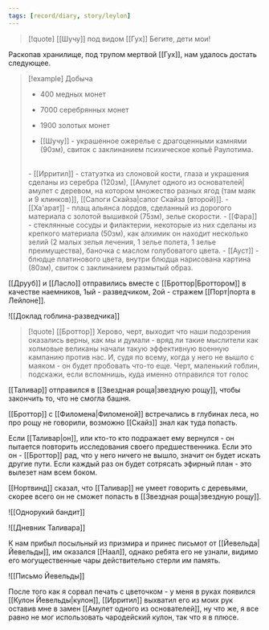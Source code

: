```yaml
---
tags: [record/diary, story/leylon]
---
```


> [!quote] [[Шучу]] под видом [[Гух]]
> Бегите, дети мои!

Раскопав хранилище, под трупом мертвой [[Гух]], нам удалось достать следующее.

> [!example] Добыча
> - 400 медных монет
> - 7000 серебрянных монет
> - 1900 золотых монет
> 
> - [[Шучу]] - украшенное ожерелье с драгоценными камнями (90зм), свиток с заклинанием психическое копьё Раулотима.
> <br/>
> - [[Ирритил]] - статуэтка из слоновой кости, глаза и украшения сделаны из серебра (120зм), [[Амулет одного из основателей|амулет с деревом, на котором множество разных ягод (там маяк и 9 клинков)]], [[Сапоги Скайза|сапог Cкайза (второй)]].
> - [[Ха'арат]] - плащ альянса лордов, сделанный из дорогого материала с золотой вышивкой (75зм), зелье скорости.
> - [[Фара]] - стеклянные сосуды и филактерии, некоторые из них сделаны из крепкого материала (50зм), как алхимик он находит несколько зелий (2 малых зелья лечения, 1 зелье полета, 1 зелье преимущества), баночка с маслом голубоватого цвета.
> - [[Ауст]] - блюдце платинового цвета, внутри блюдца нарисована картина (80зм), свиток с заклинанием размытый образ.

[[Друуб]] и [[Ласло]] отправились вместе с [[Броттор|Броттором]] в качестве наемников, 1ый - разведчиком, 2ой - стражем [[Порт|порта в Лейлоне]].

![[Доклад гоблина-разведчика]]

> [!quote] [[Броттор]]
> Херово, черт, выходит что наши подозрения оказались верны, как мы и думали - вряд ли такие мыслители как холмовые великаны начали такую эффективную военную кампанию против нас. И, судя по всему, когда у него не вышло с маяком - он будет пробовать что-то еще. Черт, маленький гоблин, подскажи, если вспомнишь, куда именно отправился тот голос

[[Таливар]] отправился в [[Звездная роща|звездную рощу]], чтобы закончить то, что не смогла башня.

[[Броттор]] с [[Филомена|Филоменой]] встречались в глубинах леса, но про рощу не говорили, возможно [[Скайз]] знал как туда попасть.

Если [[Таливар|он]], или кто-то кто подражает ему вернулся - он пытается повторить исследования своего предшественника. Если это он - [[Броттор]] рад, что у него ничего не вышло, значит он будет искать другие пути. Если каждый раз он будет сотрясать эфирный план - это вылезет нам всем боком.

[[Нортвинд]] сказал, что [[Таливар]] не умеет говорить с деревьями, скорее всего он не сможет попасть в [[Звездная роща|звездную рощу]].

![[Однорукий бандит]]

![[Дневник Таливара]]

К нам прибыл посыльный из призмира и принес письмот от [[Йевельда|Йевельды]], им оказался [[Наал]], однако ребята его не узнали, видимо его могущественные чары действительно стерли им память.

![[Письмо Йевельды]]

После того как я сорвал печать с цветочком - у меня в руках появился [[Кулон Йевельды|кулон]], [[Ирритил]] выхватил его из моих рук оставив мне в замен [[Амулет одного из основателей]], ну что же, я все равно не мог использовать чародейский кулон, так что я в плюсе.
